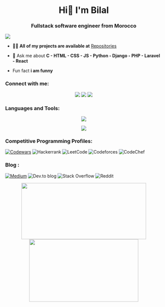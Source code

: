 
<h1 align="center">Hi👋 I'm Bilal</h1>
<h3 align="center">Fullstack software engineer from Morocco</h3>

<img src='https://drive.google.com/file/d/15nfb3INYKGmD3jpBc8HtljKPueNGkRdP/view?usp=sharing' />



- 👨‍💻 **All of my projects are available at** <a href="https://github.com/Voxold?tab=repositories">Repositories</a>

- 💬 Ask me about **C - HTML - CSS - JS - Python - Django - PHP - Laravel - React**

- Fun fact **i am funny**

<h3 align="left">Connect with me:</h3>
<p align="center">
  <a href="https://skillicons.dev">
    <a href='https://www.linkedin.com/in/voxold/'><img src="https://skillicons.dev/icons?i=linkedin" /></a>
    <a href='https://twitter.com/bilal_ajaha'><img src="https://skillicons.dev/icons?i=twitter" /></a>
    <a href="mailto:bilalajaha@gmail.com"><img src="https://skillicons.dev/icons?i=gmail"/></a>
  </a>
</p>

<p align="left">
</p>

<h3 align="left">Languages and Tools:</h3>

<p align="center">
  <a href="https://skillicons.dev">
    <img src="https://skillicons.dev/icons?i=c,python,php,js,react,nodejs,angular,django,flask,mysql,linux,git" />
  </a>
</p>

<p align="center">
  <a href="https://skillicons.dev">
    <img src="https://skillicons.dev/icons?i=html,css,bootstrap,tailwind,ts,blender,ai,ps,figma,xd" />
  </a>
</p>


<h3>Competitive Programming Profiles:</h3>

<a href='https://www.codewars.com/users/Voxold' target='_blank' rel="codewars">![Codewars](https://img.shields.io/badge/Codewars-B1361E?style=for-the-badge&logo=codewars&logoColor=grey)<a/>
![Hackerrank](https://img.shields.io/badge/-Hackerrank-2EC866?style=for-the-badge&logo=HackerRank&logoColor=white)
![LeetCode](https://img.shields.io/badge/LeetCode-000000?style=for-the-badge&logo=LeetCode&logoColor=#d16c06)
![Codeforces](https://img.shields.io/badge/Codeforces-445f9d?style=for-the-badge&logo=Codeforces&logoColor=white)
![CodeChef](https://img.shields.io/badge/CodeChef-%23964B00.svg?style=for-the-badge&logo=CodeChef&logoColor=white)




<h3>Blog :</h3>

<a href='https://medium.com/@bilalajaha' target='_blank' rel="medium">![Medium](https://img.shields.io/badge/Medium-12100E?style=for-the-badge&logo=medium&logoColor=white)<a/>
![Dev.to blog](https://img.shields.io/badge/dev.to-0A0A0A?style=for-the-badge&logo=dev.to&logoColor=white)
![Stack Overflow](https://img.shields.io/badge/-Stackoverflow-FE7A16?style=for-the-badge&logo=stack-overflow&logoColor=white)
![Reddit](https://img.shields.io/badge/Reddit-%23FF4500.svg?style=for-the-badge&logo=Reddit&logoColor=white)





<p align="center">

  <img src="https://github-readme-stats.vercel.app/api/top-langs/?username=Voxold&layout=compact&theme=tokyonight" width="400px" height="180px"/>
  <img src="https://github-readme-stats.vercel.app/api?username=Voxold&show_icons=true&theme=ambient_gradient" width="350px" height="200px"/>

</p>
